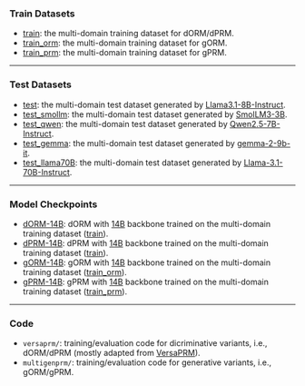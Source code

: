 ### Train Datasets

- [train](https://huggingface.co/datasets/iclr2026-5078/train): the multi-domain training dataset for dORM/dPRM.
- [train_orm](https://huggingface.co/datasets/iclr2026-5078/train_orm): the multi-domain training dataset for gORM.
- [train_prm](https://huggingface.co/datasets/iclr2026-5078/train_prm): the multi-domain training dataset for gPRM.

---

### Test Datasets

- [test](https://huggingface.co/datasets/iclr2026-5078/test): the multi-domain test dataset generated by [Llama3.1-8B-Instruct](https://huggingface.co/meta-llama/Llama-3.1-8B-Instruct).
- [test_smollm](https://huggingface.co/datasets/iclr2026-5078/test_smollm): the multi-domain test dataset generated by [SmolLM3-3B](hf.co/HuggingFaceTB/SmolLM3-3B).
- [test_qwen](https://huggingface.co/datasets/iclr2026-5078/test_qwen): the multi-domain test dataset generated by [Qwen2.5-7B-Instruct](https://huggingface.co/Qwen/Qwen2.5-7B-Instruct).
- [test_gemma](https://huggingface.co/datasets/iclr2026-5078/test_gemma): the multi-domain test dataset generated by [gemma-2-9b-it](https://huggingface.co/google/gemma-2-9b-it).
- [test_llama70B](https://huggingface.co/datasets/iclr2026-5078/test_llama70B): the multi-domain test dataset generated by [Llama-3.1-70B-Instruct](https://huggingface.co/meta-llama/Llama-3.1-70B-Instruct).

---

### Model Checkpoints

- [dORM-14B](https://huggingface.co/datasets/iclr2026-5078/dORM-14B): dORM with [14B](https://huggingface.co/deepseek-ai/DeepSeek-R1-Distill-Qwen-14B) backbone trained on the multi-domain training dataset ([train](https://huggingface.co/datasets/iclr2026-5078/train)).
- [dPRM-14B](https://huggingface.co/datasets/iclr2026-5078/d{RM-14B): dPRM with [14B](https://huggingface.co/deepseek-ai/DeepSeek-R1-Distill-Qwen-14B) backbone trained on the multi-domain training dataset ([train](https://huggingface.co/datasets/iclr2026-5078/train)).
- [gORM-14B](https://huggingface.co/datasets/iclr2026-5078/gORM-14B): gORM with [14B](https://huggingface.co/deepseek-ai/DeepSeek-R1-Distill-Qwen-14B) backbone trained on the multi-domain training dataset ([train_orm](https://huggingface.co/datasets/iclr2026-5078/train_orm)).
- [gPRM-14B](https://huggingface.co/datasets/iclr2026-5078/gPRM-14B): gPRM with [14B](https://huggingface.co/deepseek-ai/DeepSeek-R1-Distill-Qwen-14B) backbone trained on the multi-domain training dataset ([train_prm](https://huggingface.co/datasets/iclr2026-5078/train_prm)).

---

### Code

- `versaprm/`: training/evaluation code for dicriminative variants, i.e., dORM/dPRM (mostly adapted from [VersaPRM](https://github.com/UW-Madison-Lee-Lab/VersaPRM)).
- `multigenprm/`: training/evaluation code for generative variants, i.e., gORM/gPRM.
